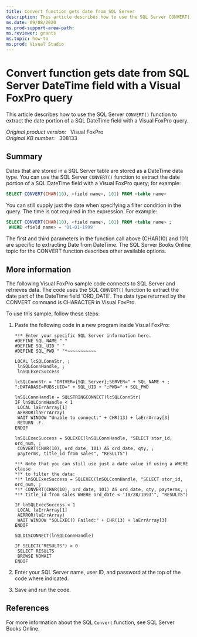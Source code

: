 ```yaml
---
title: Convert function gets date from SQL Server
description: This article describes how to use the SQL Server CONVERT() function to extract the date portion of a SQL DateTime field with a Visual FoxPro query.
ms.date: 09/08/2020
ms.prod-support-area-path: 
ms.reviewer: grants
ms.topic: how-to
ms.prod: Visual Studio
---
```

# Convert function gets date from SQL Server DateTime field with a Visual FoxPro query

This article describes how to use the SQL Server `CONVERT()` function to extract the date portion of a SQL DateTime field with a Visual FoxPro query.

_Original product version:_ &nbsp; Visual FoxPro  
_Original KB number:_ &nbsp; 308133

## Summary

Dates that are stored in a SQL Server table are stored as a DateTime data type. You can use the SQL Server `CONVERT()` function to extract the date portion of a SQL DateTime field with a Visual FoxPro query; for example:

```sql
SELECT CONVERT(CHAR(10), <field name>, 101) FROM <table name>
```

You can still supply just the date when specifying a filter condition in the query. The time is not required in the expression. For example:

```sql
SELECT CONVERT(CHAR(10), <field name>, 101) FROM <table name> ;
 WHERE <field name> = '01-01-1999'
```

The first and third parameters in the function call above (CHAR(10) and 101) are specific to extracting Date from DateTime. The SQL Server Books Online topic for the CONVERT function describes other available options.

## More information

The following Visual FoxPro sample code connects to SQL Server and retrieves data. The code uses the SQL `CONVERT()` function to extract the date part of the DateTime field 'ORD_DATE'. The data type returned by the CONVERT command is CHARACTER in Visual FoxPro.

To use this sample, follow these steps:

1. Paste the following code in a new program inside Visual FoxPro:

    ```console
    *!* Enter your specific SQL Server information here.
    #DEFINE SQL_NAME " "
    #DEFINE SQL_UID " "
    #DEFINE SQL_PWD " "*~~~~~~~~~~~

    LOCAL lcSQLConnStr, ;
     lnSQLConnHandle, ;
     lnSQLExecSuccess

    lcSQLConnStr = "DRIVER={SQL Server};SERVER=" + SQL_NAME + ;
    ";DATABASE=PUBS;UID=" + SQL_UID + ";PWD=" + SQL_PWD

    lnSQLConnHandle = SQLSTRINGCONNECT(lcSQLConnStr)
    IF lnSQLConnHandle < 1
     LOCAL laErrArray[1]
     AERROR(laErrArray)
     WAIT WINDOW "Unable to connect:" + CHR(13) + laErrArray[3]
     RETURN .F.
    ENDIF

    lnSQLExecSuccess = SQLEXEC(lnSQLConnHandle, "SELECT stor_id, ord_num, ;
     CONVERT(CHAR(10), ord_date, 101) AS ord_date, qty, ;
     payterms, title_id from sales", "RESULTS")

    *!* Note that you can still use just a date value if using a WHERE clause
    *!* to filter the data:
    *!* lnSQLExecSuccess = SQLEXEC(lnSQLConnHandle, "SELECT stor_id, ord_num, ;
    *!* CONVERT(CHAR(10), ord_date, 101) AS ord_date, qty, payterms, ;
    *!* title_id from sales WHERE ord_date < '10/28/1993'", "RESULTS")

    IF lnSQLExecSuccess < 1
     LOCAL laErrArray[1]
     AERROR(laErrArray)
     WAIT WINDOW "SQLEXEC() Failed:" + CHR(13) + laErrArray[3]
    ENDIF

    SQLDISCONNECT(lnSQLConnHandle)

    IF SELECT("RESULTS") > 0
     SELECT RESULTS
     BROWSE NOWAIT
    ENDIF
    ```

2. Enter your SQL Server name, user ID, and password at the top of the code where indicated.
3. Save and run the code.

## References

For more information about the SQL `Convert` function, see SQL Server Books Online.
